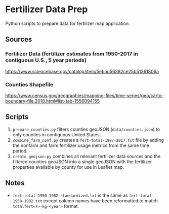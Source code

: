 # Fertilizer Data Prep

Python scripts to prepare data for fertilizer map application.

## Sources

### Fertilizer Data (fertilizer estimates from 1950-2017 in contiguous U.S., 5 year periods)

https://www.sciencebase.gov/catalog/item/5ebad56382ce25b51361806a

### Counties Shapefile

https://www.census.gov/geographies/mapping-files/time-series/geo/carto-boundary-file.2018.html#list-tab-1556094155

## Scripts

1. `prepare_counties.py` filters counties geoJSON (`data/counties.json`) to only counties in contiguous United States.
2. `combine_farm_nonf.py` creates a `fert-total-1987-2017.txt` file by adding the nonfarm and farm fertilizer usage metrics from the same time period.
3. `create_geojson.py` combines all relevant fertilizer data sources and the filtered counties geoJSON into a single geoJSON with the fertilizer properties available by county for use in Leaflet map.

## Notes

- `fert-total-1950-1982-standardized.txt` is the same as `fert-total-1950-1982.txt` except column names have been reformatted to match `totalfert<F>-kg-<year>` format.

